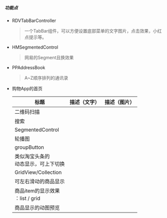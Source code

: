 ##### 功能点

- RDVTabBarController

  >  一个TabBar组件，可以方便设置底部菜单的文字图片，点击效果，小红点提示等。



- HMSegmentedControl

  > 网易的Segment且换效果

- PPAddressBook

  > A~Z顺序排列的通讯录 

- 购物App的首页

  | 标题                            | 描述（文字） | 描述（图片） |
  | ----------------------------- | ------ | ------ |
  | 二维码扫描                         |        |        |
  | 搜索                            |        |        |
  | SegmentedControl              |        |        |
  | 轮播图                           |        |        |
  | groupButton                   |        |        |
  | 类似淘宝头条的<br />动态显示，可上下切换       |        |        |
  | GridView/Collection           |        |        |
  | 可左右滑动的商品显示                    |        |        |
  | 商品item的显示效果<br />：list / grid |        |        |
  | 商品显示的动图预览                     |        |        |

  ​

